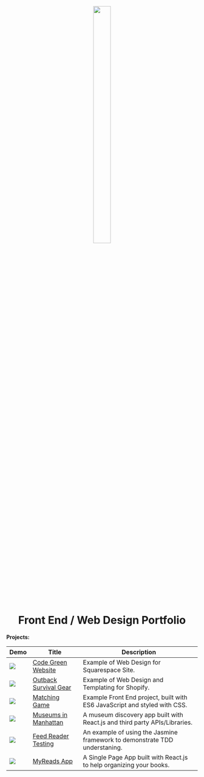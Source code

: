 <p align="center">
  <img src="https://ucarecdn.com/410bd89c-8593-4c87-b9cb-ce116b92ff9b/" height="40%" width="30%" />
</p>

<h1 align="center">
  Front End / Web Design Portfolio
</h1>


<b>Projects:</b>

| Demo | Title | Description |
| --- | --- | --- |
| <img src="https://ucarecdn.com/f49ddf3f-cb7f-4831-bbbc-1ebb88d1c05a/" /> | [Code Green Website](https://www.livebycg.com/) | Example of Web Design for Squarespace Site.  |
| <img src="https://ucarecdn.com/a87bbd87-87c9-4fed-a073-ef097208903a/" /> | [Outback Survival Gear](https://ucarecdn.com/a87bbd87-87c9-4fed-a073-ef097208903a/) | Example of Web Design and Templating for Shopify.  |
| <img src="https://ucarecdn.com/87f5ca7b-0e98-4b72-9cab-4b2771073f44/" /> | [Matching Game](https://github.com/codeamt/MemoryGame) | Example Front End project, built with ES6 JavaScript and styled with CSS. |
|<img src="https://ucarecdn.com/bf598342-0816-4d7b-9244-61ea993ba6d4/" /> | [Museums in Manhattan](https://github.com/codeamt/Neighborhood-Map) | A museum discovery app built with React.js and third party APIs/Libraries. |
| <img src="https://ucarecdn.com/1ad19cf4-cf29-49c6-a13c-4fc820fbf214/" />| [Feed Reader Testing](https://github.com/codeamt/Feed-Reader-Testing)| An example of using the Jasmine framework to demonstrate TDD understaning. |
| <img src="https://ucarecdn.com/d5fe1519-5f2b-443e-8899-8e5b744dcafb/" /> | [MyReads App](https://github.com/codeamt/Portfolio/blob/master/front-end/README.md) | A Single Page App built with React.js to help organizing your books. | 

